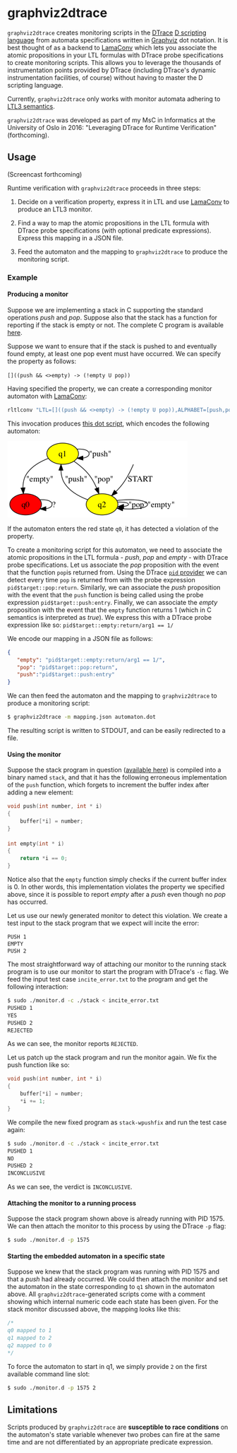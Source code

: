 # graphviz2dtrace

`graphviz2dtrace` creates monitoring scripts in the [DTrace](http://dtrace.org/guide/preface.html) [D
scripting language](http://dtrace.org/guide/chp-prog.html) from automata specifications written in
[Graphviz](http://graphviz.org/) dot notation. It is best thought of as a backend to
[LamaConv](https://www.isp.uni-luebeck.de/lamaconv) which lets you associate the atomic
propositions in your LTL formulas with DTrace probe specifications to create monitoring scripts.
 This allows you to leverage the thousands of instrumentation points provided by DTrace (including DTrace's dynamic instrumentation facilities, of course) without having to master the D scripting language.

Currently, `graphviz2dtrace` only works with monitor automata adhering to [LTL3
semantics](http://link.springer.com/chapter/10.1007%2F11944836_25).

`graphviz2dtrace` was developed as part of my MsC in Informatics at
the University of Oslo in 2016: "Leveraging DTrace for Runtime Verification" (forthcoming).

## Usage

(Screencast forthcoming)

Runtime verification with `graphviz2dtrace` proceeds in three steps:

1. Decide on a verification property, express it in LTL and use
[LamaConv](https://www.isp.uni-luebeck.de/lamaconv) to produce an LTL3
monitor.

2. Find a way to map the atomic propositions in the LTL formula with
DTrace probe specifications (with optional predicate expressions).
Express this mapping in a JSON file.

3. Feed the automaton and the mapping to `graphviz2dtrace` to produce
the monitoring script.

### Example

#### Producing a monitor

Suppose we are implementing a stack in C supporting the standard
operations *push* and *pop*. Suppose also that the stack has a function
for reporting if the stack is empty or not. The complete C program is
available [here](example/stack.c).

Suppose we want to ensure that if the stack is pushed to and eventually
found empty, at least one pop event must have occurred. We can specify
the property as follows:

`[]((push && <>empty) -> (!empty U pop))`

Having specified the property, we can create a corresponding monitor
automaton with [LamaConv](https://www.isp.uni-luebeck.de/lamaconv):

```sh
rltlconv "LTL=[]((push && <>empty) -> (!empty U pop)),ALPHABET=[push,pop,empty]" --formula --moore --min --dot
```

This invocation produces [this dot script](example/automaton.dot), which
encodes the following automaton:

![](https://raw.githubusercontent.com/cmrosenberg/graphviz2dtrace/master/example/automaton.png?token=AAmxWQZm3_MNJ9_2k2HVCdMXQ9XnHM-7ks5XSb5MwA%3D%3D)

If the automaton enters the red state `q0`, it has detected a violation of the property.

To create a monitoring script for this automaton, we need to associate the atomic propositions in the LTL formula - *push*, *pop* and *empty* - with DTrace probe specifications. Let us associate the *pop* proposition with the event that the function `pop`is returned from. Using the DTrace [`pid` provider](http://dtrace.org/guide/chp-pid.html) we can detect every time `pop` is returned from with the probe expression `pid$target::pop:return`. Similarly, we
can associate the *push* proposition with the event that the `push` function is being called using the probe expression `pid$target::push:entry`. Finally, we can associate the *empty* proposition with the event that the `empty` function returns 1 (which in C semantics is interpreted as *true*). We express this with a DTrace probe expression like so: `pid$target::empty:return/arg1 == 1/`

We encode our mapping in a JSON file as follows:

 ```JSON
{
    "empty": "pid$target::empty:return/arg1 == 1/",
    "pop": "pid$target::pop:return",
    "push":"pid$target::push:entry"
}
```

We can then feed the automaton and the mapping to `graphviz2dtrace` to produce a monitoring script:

```sh
$ graphviz2dtrace -m mapping.json automaton.dot
```

The resulting script is written to STDOUT, and can be easily redirected to a file.

#### Using the monitor

Suppose the stack program in question ([available here](example/stack.c)) is compiled into a binary named `stack`, and that it has
the following erroneous implementation of the `push` function, which forgets to increment
the buffer index after adding a new element:

```c
void push(int number, int * i)
{
    buffer[*i] = number;
}

int empty(int * i)
{
    return *i == 0;
}

```

Notice also that the `empty` function simply checks if the current
buffer index is 0. In other words, this implementation violates the
property we specified above, since it is possible to report *empty*
after a *push* even though no *pop* has occurred.

Let us use our newly generated monitor to detect this violation. We
create a test input to the stack program that we expect will incite the
error:

```
PUSH 1
EMPTY
PUSH 2
```

The most straightforward way of attaching our monitor to the running
stack program is to use our monitor to start the program with DTrace's
`-c` flag. We feed the input test case `incite_error.txt` to the program and get
the following interaction:

```sh
$ sudo ./monitor.d -c ./stack < incite_error.txt
PUSHED 1
YES
PUSHED 2
REJECTED
```

As we can see, the monitor reports `REJECTED`.

Let us patch up the stack program and run the monitor again. We fix the push
function like so:

```c
void push(int number, int * i)
{
    buffer[*i] = number;
    *i += 1;
}
```

We compile the new fixed program as `stack-wpushfix` and run the test case again:

```sh
$ sudo ./monitor.d -c ./stack < incite_error.txt
PUSHED 1
NO
PUSHED 2
INCONCLUSIVE
```

As we can see, the verdict is `INCONCLUSIVE`.

#### Attaching the monitor to a running process

Suppose the stack program shown above is already running with PID 1575. We can then attach
the monitor to this process by using the DTrace `-p` flag:

```sh
$ sudo ./monitor.d -p 1575
```

#### Starting the embedded automaton in a specific state

Suppose we knew that the stack program was running with PID 1575 and that a *push* had already occurred.
We could then attach the monitor and set the automaton in the state corresponding to `q1` shown in the automaton above.
All `graphviz2dtrace`-generated scripts come with a comment showing which internal numeric code each
state has been given. For the stack monitor discussed above, the mapping looks like this:

```c
/*
q0 mapped to 1
q1 mapped to 2
q2 mapped to 0
*/
```
To force the automaton to start in q1, we simply provide `2` on the first available command
line slot:

```sh
$ sudo ./monitor.d -p 1575 2
```

## Limitations

Scripts produced by `graphviz2dtrace` are **susceptible to race conditions** on the
automaton's state variable whenever two probes can fire at the same time and are not
differentiated by an appropriate predicate expression.
